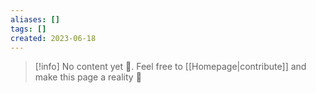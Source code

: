 ```yaml
---
aliases: []
tags: []
created: 2023-06-18
---
```


> [!info] No content yet 🚧. Feel free to [[Homepage|contribute]] and make this page a reality 🙂